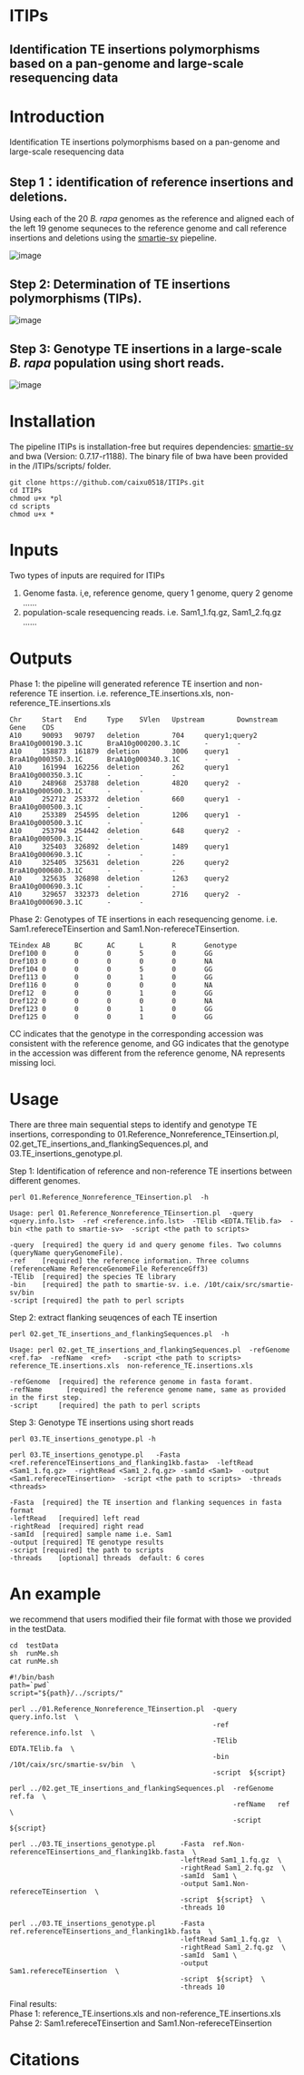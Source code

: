 # ITIPs
## Identification TE insertions polymorphisms based on a pan-genome and large-scale resequencing data


# Introduction
Identification TE insertions polymorphisms based on a pan-genome and large-scale resequencing data
## Step 1：identification of reference insertions and deletions.

Using each of the 20 *B. rapa* genomes as the reference and aligned each of the left 19 genome sequneces to the reference genome and call reference insertions and deletions using the [smartie-sv](https://github.com/zeeev/smartie-sv) piepeline.

![image](https://github.com/caixu0518/ITIPs/blob/main/png/Step%201.png)

## Step 2: Determination of TE insertions polymorphisms (TIPs).

![image](https://github.com/caixu0518/ITIPs/blob/main/png/Step%202.png)

## Step 3: Genotype TE insertions in a large-scale *B. rapa* population using short reads.
![image](https://github.com/caixu0518/ITIPs/blob/main/png/Step%203.png)

# Installation
The pipeline ITIPs is installation-free but requires dependencies: [smartie-sv](https://github.com/zeeev/smartie-sv) and bwa (Version: 0.7.17-r1188). The binary file of bwa have been provided in the /ITIPs/scripts/ folder.

```
git clone https://github.com/caixu0518/ITIPs.git
cd ITIPs
chmod u+x *pl 
cd scripts
chmod u+x *
```
# Inputs
Two types of inputs are required for ITIPs
1. Genome fasta. i,e, reference genome, query 1 genome, query 2 genome ......
2. population-scale resequencing reads.  i.e. Sam1_1.fq.gz, Sam1_2.fq.gz ......

# Outputs

Phase 1: the pipeline will generated reference TE insertion and non-reference TE insertion. i.e. reference_TE.insertions.xls, non-reference_TE.insertions.xls
```
Chr     Start   End     Type    SVlen   Upstream        Downstream      Gene    CDS
A10     90093   90797   deletion        704     query1;query2   BraA10g000190.3.1C      BraA10g000200.3.1C      -       -
A10     158873  161879  deletion        3006    query1  BraA10g000350.3.1C      BraA10g000340.3.1C      -       -
A10     161994  162256  deletion        262     query1  BraA10g000350.3.1C      -       -       -
A10     248968  253788  deletion        4820    query2  -       BraA10g000500.3.1C      -       -
A10     252712  253372  deletion        660     query1  -       BraA10g000500.3.1C      -       -
A10     253389  254595  deletion        1206    query1  -       BraA10g000500.3.1C      -       -
A10     253794  254442  deletion        648     query2  -       BraA10g000500.3.1C      -       -
A10     325403  326892  deletion        1489    query1  BraA10g000690.3.1C      -       -       -
A10     325405  325631  deletion        226     query2  BraA10g000680.3.1C      -       -       -
A10     325635  326898  deletion        1263    query2  BraA10g000690.3.1C      -       -       -
A10     329657  332373  deletion        2716    query2  -       BraA10g000690.3.1C      -       -
```

Phase 2: Genotypes of TE insertions in each resequencing genome. i.e. Sam1.refereceTEinsertion and Sam1.Non-refereceTEinsertion.
```
TEindex AB      BC      AC      L       R       Genotype
Dref100 0       0       0       5       0       GG
Dref103 0       0       0       0       0       NA
Dref104 0       0       0       5       0       GG
Dref113 0       0       0       1       0       GG
Dref116 0       0       0       0       0       NA
Dref12  0       0       0       1       0       GG
Dref122 0       0       0       0       0       NA
Dref123 0       0       0       1       0       GG
Dref125 0       0       0       1       0       GG
```
CC indicates that the genotype in the corresponding accession was consistent with the reference genome, and GG indicates that the genotype in the accession was different from the reference genome, NA represents missing loci.


# Usage
There are three main sequential steps to identify and genotype TE insertions, corresponding to 01.Reference_Nonreference_TEinsertion.pl, 02.get_TE_insertions_and_flankingSequences.pl, and 03.TE_insertions_genotype.pl.

Step 1: Identification of reference and non-reference TE insertions between different genomes.

```
perl 01.Reference_Nonreference_TEinsertion.pl  -h

Usage: perl 01.Reference_Nonreference_TEinsertion.pl  -query <query.info.lst>  -ref <reference.info.lst>  -TElib <EDTA.TElib.fa>  -bin <the path to smartie-sv>  -script <the path to scripts>

-query	[required] the query id and query genome files. Two columns (queryName queryGenomeFile).
-ref    [required] the reference information. Three columns (referenceName ReferenceGenomeFile ReferenceGff3)
-TElib  [required] the species TE library
-bin   	[required] the path to smartie-sv. i.e. /10t/caix/src/smartie-sv/bin
-script [required] the path to perl scripts
```

Step 2: extract flanking seuqences of each TE insertion
```
perl 02.get_TE_insertions_and_flankingSequences.pl  -h

Usage: perl 02.get_TE_insertions_and_flankingSequences.pl  -refGenome <ref.fa>  -refName  <ref>   -script <the path to scripts>  reference_TE.insertions.xls  non-reference_TE.insertions.xls

-refGenome	[required] the reference genome in fasta foramt.
-refName	  [required] the reference genome name, same as provided in the first step.
-script   	[required] the path to perl scripts
```

Step 3: Genotype TE insertions using short reads
```
perl 03.TE_insertions_genotype.pl -h

perl 03.TE_insertions_genotype.pl   -Fasta  <ref.referenceTEinsertions_and_flanking1kb.fasta>  -leftRead <Sam1_1.fq.gz>  -rightRead <Sam1_2.fq.gz> -samId <Sam1>  -output <Sam1.refereceTEinsertion>  -script <the path to scripts>  -threads <threads>

-Fasta	[required] the TE insertion and flanking sequences in fasta format
-leftRead	[required] left read
-rightRead	[required] right read
-samId	[required] sample name i.e. Sam1
-output	[required] TE genotype results
-script	[required] the path to scripts
-threads	[optional] threads  default: 6 cores
```

# An example
we recommend that users modified their file format with those we provided in the testData.

```
cd  testData
sh  runMe.sh
cat runMe.sh

#!/bin/bash
path=`pwd`
script="${path}/../scripts/"

perl ../01.Reference_Nonreference_TEinsertion.pl  -query   query.info.lst  \
                                                  -ref     reference.info.lst  \
                                                  -TElib   EDTA.TElib.fa  \
                                                  -bin     /10t/caix/src/smartie-sv/bin  \
                                                  -script  ${script} 

perl ../02.get_TE_insertions_and_flankingSequences.pl  -refGenome ref.fa  \
                                                       -refName   ref  \
                                                       -script    ${script}

perl ../03.TE_insertions_genotype.pl      -Fasta  ref.Non-referenceTEinsertions_and_flanking1kb.fasta  \
                                          -leftRead Sam1_1.fq.gz  \
                                          -rightRead Sam1_2.fq.gz  \
                                          -samId  Sam1 \
                                          -output Sam1.Non-refereceTEinsertion  \
                                          -script  ${script}  \
                                          -threads 10 

perl ../03.TE_insertions_genotype.pl      -Fasta  ref.referenceTEinsertions_and_flanking1kb.fasta  \
                                          -leftRead Sam1_1.fq.gz  \
                                          -rightRead Sam1_2.fq.gz  \
                                          -samId  Sam1 \
                                          -output Sam1.refereceTEinsertion  \
                                          -script  ${script}  \
                                          -threads 10
```
Final results:  
Phase 1: reference_TE.insertions.xls and non-reference_TE.insertions.xls  
Pahse 2: Sam1.refereceTEinsertion and Sam1.Non-refereceTEinsertion

# Citations
